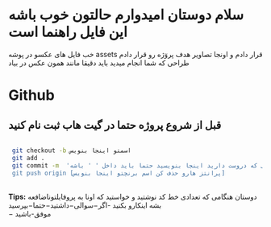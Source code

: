 # سلام دوستان امیدوارم حالتون خوب باشه این فایل راهنما است

خب فایل های عکسو در پوشه
assets
قرار دادم و اونجا تصاویر هدف پروٓژه رو قرار دادم
طراحی که شما انجام میدید باید دقیقا مانند همون عکس در بیاد

# Github

## قبل از شروع پروژه حتما در گیت هاب ثبت نام کنید

```bash

 git checkout -b اسمتو اینجا بنویس
 git add .
 git commit -m  'هر سرفصلی که دروست دارید اینجا بنویسید حتما باید داخل ' ' باشه
 git push origin [پرانتز هارو حذف کن اسم برنچتو اینجا بنویس]
```

‍‍  
**Tips:**
دوستان هنگامی که تعدادی خط کد نوشتید و خواستید
که اونا به پروفایلتوناضافعه بشه اینکارو بکنید
-اگر−سوالی−داشتید−حتما−بپرسید  
− موفق-باشید
